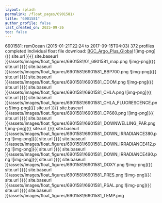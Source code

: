 ```yaml
---
layout: splash
permalink: /float_pages/6901581/
title: "6901581"
author_profile: false
last_created_on: 2025-09-26
toc: false
---
```

 
6901581: remOcean (2015-01-21T22:24 to 2017-09-15T04:03)
372 profiles completed
Individual float file download: [BGC_Argo_Plus_Global](https://ftp.soest.hawaii.edu/bgc_argo_plus/Individual_Floats/outliers_removed/6901581_Sprof_processed.nc)
![img-png]({{ site.url }}{{ site.baseurl }}/assets/images/float_figures/6901581/01_6901581_map.png
![img-png]({{ site.url }}{{ site.baseurl }}/assets/images/float_figures/6901581/6901581_BBP700.png
![img-png]({{ site.url }}{{ site.baseurl }}/assets/images/float_figures/6901581/6901581_CDOM.png
![img-png]({{ site.url }}{{ site.baseurl }}/assets/images/float_figures/6901581/6901581_CHLA.png
![img-png]({{ site.url }}{{ site.baseurl }}/assets/images/float_figures/6901581/6901581_CHLA_FLUORESCENCE.png
![img-png]({{ site.url }}{{ site.baseurl }}/assets/images/float_figures/6901581/6901581_CP660.png
![img-png]({{ site.url }}{{ site.baseurl }}/assets/images/float_figures/6901581/6901581_DOWNWELLING_PAR.png
![img-png]({{ site.url }}{{ site.baseurl }}/assets/images/float_figures/6901581/6901581_DOWN_IRRADIANCE380.png
![img-png]({{ site.url }}{{ site.baseurl }}/assets/images/float_figures/6901581/6901581_DOWN_IRRADIANCE412.png
![img-png]({{ site.url }}{{ site.baseurl }}/assets/images/float_figures/6901581/6901581_DOWN_IRRADIANCE490.png
![img-png]({{ site.url }}{{ site.baseurl }}/assets/images/float_figures/6901581/6901581_DOXY.png
![img-png]({{ site.url }}{{ site.baseurl }}/assets/images/float_figures/6901581/6901581_PRES.png
![img-png]({{ site.url }}{{ site.baseurl }}/assets/images/float_figures/6901581/6901581_PSAL.png
![img-png]({{ site.url }}{{ site.baseurl }}/assets/images/float_figures/6901581/6901581_TEMP.png
